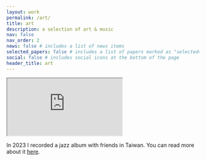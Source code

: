 ```yaml
---
layout: work
permalink: /art/
title: art
description: a selection of art & music
nav: false
nav_order: 2
news: false # includes a list of news items
selected_papers: false # includes a list of papers marked as "selected={true}"
social: false # includes social icons at the bottom of the page
header_title: art
---
```



<div class="embed-responsive embed-responsive-16by9">
  <iframe
    class="embed-responsive-item"
    src="https://www.youtube.com/embed/videoseries?list=PLLmNtQG2epzFG2PwtDTz4U9OVDCsiJGG8"
    title="補習BAND playlist"
    allow="accelerometer; autoplay; clipboard-write; encrypted-media; gyroscope; picture-in-picture; web-share"
    allowfullscreen
    loading="lazy"
  ></iframe>
</div>

In 2023 I recorded a jazz album with friends in Taiwan. You can read more about it [here](https://www.rohanprasad.org/blog/2023/2023-11-band-album-is-out/).
